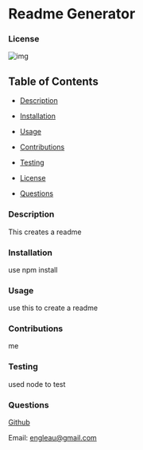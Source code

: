 # Readme Generator

### License
![img](https://img.shields.io/badge/license-MIT-green)

## Table of Contents


* [Description](#description)

* [Installation](#installation)

* [Usage](#usage)

* [Contributions](#contribution)

* [Testing](#test)

* [License](#license)

* [Questions](#questions)


### Description
This creates a readme

### Installation
use npm install 

### Usage
use this to create a readme

### Contributions
me 

### Testing
used node to test

### Questions

[Github](https://github.com/FatherWolf)

Email: engleau@gmail.com
  



